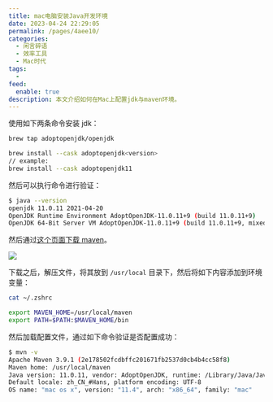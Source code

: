 ```yaml
---
title: mac电脑安装Java开发环境
date: 2023-04-24 22:29:05
permalink: /pages/4aee10/
categories:
  - 闲言碎语
  - 效率工具
  - Mac时代
tags:
  -
feed:
  enable: true
description: 本文介绍如何在Mac上配置jdk与maven环境。
---
```



使用如下两条命令安装 jdk：

```sh
brew tap adoptopenjdk/openjdk

brew install --cask adoptopenjdk<version>
// example:
brew install --cask adoptopenjdk11
```

然后可以执行命令进行验证：

```sh
$ java --version
openjdk 11.0.11 2021-04-20
OpenJDK Runtime Environment AdoptOpenJDK-11.0.11+9 (build 11.0.11+9)
OpenJDK 64-Bit Server VM AdoptOpenJDK-11.0.11+9 (build 11.0.11+9, mixed mode)
```

然后通过[这个页面下载 maven](https://maven.apache.org/download.cgi)。

![](http://t.eryajf.net/imgs/2023/04/80cc8c393d1e3fcf.png)

下载之后，解压文件，将其放到 `/usr/local` 目录下，然后将如下内容添加到环境变量：

```sh
cat ~/.zshrc

export MAVEN_HOME=/usr/local/maven
export PATH=$PATH:$MAVEN_HOME/bin
```

然后加载配置文件，通过如下命令验证是否配置成功：

```sh
$ mvn -v
Apache Maven 3.9.1 (2e178502fcdbffc201671fb2537d0cb4b4cc58f8)
Maven home: /usr/local/maven
Java version: 11.0.11, vendor: AdoptOpenJDK, runtime: /Library/Java/JavaVirtualMachines/adoptopenjdk-11.jdk/Contents/Home
Default locale: zh_CN_#Hans, platform encoding: UTF-8
OS name: "mac os x", version: "11.4", arch: "x86_64", family: "mac"
```

